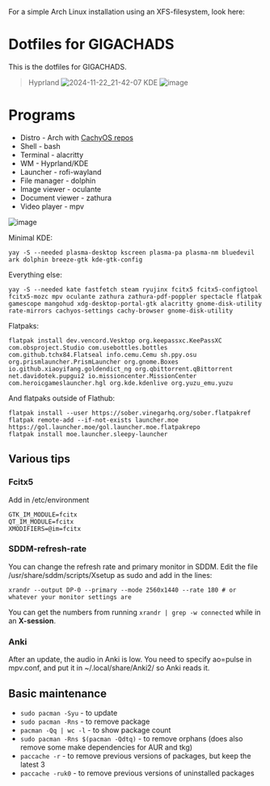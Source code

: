 For a simple Arch Linux installation using an XFS-filesystem, look here: 

# Dotfiles for GIGACHADS
This is the dotfiles for GIGACHADS.
> Hyprland
> ![2024-11-22_21-42-07](https://github.com/user-attachments/assets/159c4ac3-74a4-436c-90f8-f4f5ed9ee123)
> KDE
> ![image](https://github.com/user-attachments/assets/4c9083bb-e61c-4002-8571-0325d2b05947)

# Programs
- Distro - Arch with [CachyOS repos](https://wiki.cachyos.org/features/optimized_repos/)
- Shell - bash
- Terminal - alacritty
- WM - Hyprland/KDE
- Launcher - rofi-wayland
- File manager - dolphin
- Image viewer - oculante
- Document viewer - zathura
- Video player - mpv

![image](https://github.com/user-attachments/assets/1effbaf1-3585-4884-8189-b72af41dcfe7)

Minimal KDE:
```
yay -S --needed plasma-desktop kscreen plasma-pa plasma-nm bluedevil ark dolphin breeze-gtk kde-gtk-config 
```

Everything else: 
```
yay -S --needed kate fastfetch steam ryujinx fcitx5 fcitx5-configtool fcitx5-mozc mpv oculante zathura zathura-pdf-poppler spectacle flatpak gamescope mangohud xdg-desktop-portal-gtk alacritty gnome-disk-utility rate-mirrors cachyos-settings cachy-browser gnome-disk-utility
```

Flatpaks:
```
flatpak install dev.vencord.Vesktop org.keepassxc.KeePassXC com.obsproject.Studio com.usebottles.bottles com.github.tchx84.Flatseal info.cemu.Cemu sh.ppy.osu org.prismlauncher.PrismLauncher org.gnome.Boxes io.github.xiaoyifang.goldendict_ng org.qbittorrent.qBittorrent net.davidotek.pupgui2 io.missioncenter.MissionCenter com.heroicgameslauncher.hgl org.kde.kdenlive org.yuzu_emu.yuzu
```
And flatpaks outside of Flathub:
```
flatpak install --user https://sober.vinegarhq.org/sober.flatpakref
flatpak remote-add --if-not-exists launcher.moe https://gol.launcher.moe/gol.launcher.moe.flatpakrepo
flatpak install moe.launcher.sleepy-launcher
```

## Various tips
### Fcitx5
Add in /etc/environment
```
GTK_IM_MODULE=fcitx
QT_IM_MODULE=fcitx
XMODIFIERS=@im=fcitx
```
### SDDM-refresh-rate
You can change the refresh rate and primary monitor in SDDM. Edit the file /usr/share/sddm/scripts/Xsetup as sudo and add in the lines:
```
xrandr --output DP-0 --primary --mode 2560x1440 --rate 180 # or whatever your monitor settings are
```
You can get the numbers from running `xrandr | grep -w connected` while in an **X-session**.

### Anki
After an update, the audio in Anki is low. You need to specify ao=pulse in mpv.conf, and put it in ~/.local/share/Anki2/ so Anki reads it.

## Basic maintenance
- `sudo pacman -Syu` - to update
- `sudo pacman -Rns` - to remove package
- `pacman -Qq | wc -l` - to show package count
- `sudo pacman -Rns $(pacman -Qdtq)` - to remove orphans (does also remove some make dependencies for AUR and tkg)
- `paccache -r` - to remove previous versions of packages, but keep the latest 3
- `paccache -ruk0` - to remove previous versions of uninstalled packages
